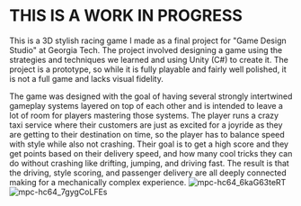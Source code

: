 # THIS IS A WORK IN PROGRESS
This is a 3D stylish racing game I made as a final project for "Game Design Studio" at Georgia Tech. The project 
involved designing a game using the strategies and techniques we learned and using Unity (C#) to create it. The project
is a prototype, so while it is fully playable and fairly well polished, it is not a full game and lacks visual fidelity.

The game was designed with the goal of having several strongly intertwined gameplay systems layered on top of each other
and is intended to leave a lot of room for players mastering those systems. The player runs a crazy taxi service where
their customers are just as excited for a joyride as they are getting to their destination on time, so the player has
to balance speed with style while also not crashing. Their goal is to get a high score and they get points based on their
delivery speed, and how many cool tricks they can do without crashing like drifting, jumping, and driving fast. The result 
is that the driving, style scoring, and passenger delivery are all deeply connected making for a mechanically complex
experience.
![mpc-hc64_6kaG63teRT](https://github.com/asantmier/portfolio/assets/91630046/e8aca35f-1600-47af-ab54-dd444fb8c098)
![mpc-hc64_7gygCoLFEs](https://github.com/asantmier/portfolio/assets/91630046/8bc79109-3cf6-46f7-99a9-92b54e7696f6)
